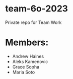 # team-6o-2023
Private repo for Team Work

# Members:
- Andrew Haines
- Aleks Kamenovic
- Grace Sopha
- Maria Soto
